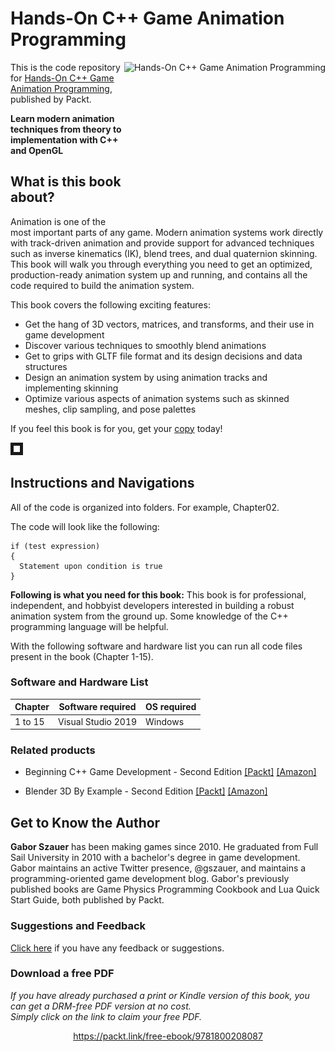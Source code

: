 # Hands-On C++ Game Animation Programming

<a href="https://www.packtpub.com/business-other/hands-on-game-animation-programming?utm_source=github&utm_medium=repository&utm_campaign=9781800208087"><img src="https://www.packtpub.com/media/catalog/product/cache/bf3310292d6e1b4ca15aeea773aca35e/9/7/9781800208087-original.jpeg" alt="Hands-On C++ Game Animation Programming" height="256px" align="right"></a>

This is the code repository for [Hands-On C++ Game Animation Programming](https://www.packtpub.com/business-other/hands-on-game-animation-programming?utm_source=github&utm_medium=repository&utm_campaign=9781800208087), published by Packt.

**Learn modern animation techniques from theory to implementation with C++ and OpenGL**

## What is this book about?
Animation is one of the most important parts of any game. Modern animation systems work directly with track-driven animation and provide support for advanced techniques such as inverse kinematics (IK), blend trees, and dual quaternion skinning.
This book will walk you through everything you need to get an optimized, production-ready animation system up and running, and contains all the code required to build the animation system.

This book covers the following exciting features: 
* Get the hang of 3D vectors, matrices, and transforms, and their use in game development
* Discover various techniques to smoothly blend animations
* Get to grips with GLTF file format and its design decisions and data structures
* Design an animation system by using animation tracks and implementing skinning
* Optimize various aspects of animation systems such as skinned meshes, clip sampling, and pose palettes

If you feel this book is for you, get your [copy](https://www.amazon.com/dp/1800208081) today!

<a href="https://www.packtpub.com/?utm_source=github&utm_medium=banner&utm_campaign=GitHubBanner"><img src="https://raw.githubusercontent.com/PacktPublishing/GitHub/master/GitHub.png" alt="https://www.packtpub.com/" border="5" /></a>

## Instructions and Navigations
All of the code is organized into folders. For example, Chapter02.

The code will look like the following:
```
if (test expression)
{
  Statement upon condition is true
}
```

**Following is what you need for this book:**
This book is for professional, independent, and hobbyist developers interested in building a robust animation system from the ground up. Some knowledge of the C++ programming language will be helpful.

With the following software and hardware list you can run all code files present in the book (Chapter 1-15).

### Software and Hardware List

| Chapter  | Software required                   | OS required                        |
| -------- | ------------------------------------| -----------------------------------|
| 1 to 15  | Visual Studio 2019                    | Windows                          |


### Related products <Other books you may enjoy>
* Beginning C++ Game Development - Second Edition [[Packt]](https://www.packtpub.com/game-development/beginning-c-20-game-programming-second-edition?utm_source=github&utm_medium=repository&utm_campaign=9781838648572) [[Amazon]](https://www.amazon.com/dp/1838648577)

* Blender 3D By Example - Second Edition [[Packt]](https://www.packtpub.com/game-development/blender-2-8-by-example-second-edition?utm_source=github&utm_medium=repository&utm_campaign=9781789612561) [[Amazon]](https://www.amazon.com/dp/178961256X)

## Get to Know the Author
**Gabor Szauer**
has been making games since 2010. He graduated from Full Sail University in 2010 with a bachelor's degree in game development. Gabor maintains an active Twitter presence, @gszauer, and maintains a programming-oriented game development blog. Gabor's previously published books are Game Physics Programming Cookbook and Lua Quick Start Guide, both published by Packt.

### Suggestions and Feedback
[Click here](https://docs.google.com/forms/d/e/1FAIpQLSdy7dATC6QmEL81FIUuymZ0Wy9vH1jHkvpY57OiMeKGqib_Ow/viewform) if you have any feedback or suggestions.
### Download a free PDF

 <i>If you have already purchased a print or Kindle version of this book, you can get a DRM-free PDF version at no cost.<br>Simply click on the link to claim your free PDF.</i>
<p align="center"> <a href="https://packt.link/free-ebook/9781800208087">https://packt.link/free-ebook/9781800208087 </a> </p>